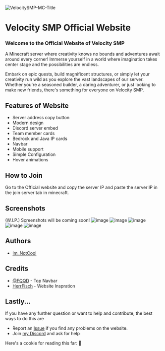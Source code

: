 ![VelocitySMP-MC-Title](https://github.com/user-attachments/assets/e1b4565c-7639-4f09-a3e8-9b70b6f90ead)

# Velocity SMP Official Website

### Welcome to the Official Website of Velocity SMP

A Minecraft server where creativity knows no bounds and adventures await around every corner! Immerse yourself in a world where imagination takes center stage and the possibilities are endless.

Embark on epic quests, build magnificent structures, or simply let your creativity run wild as you explore the vast landscapes of our server. Whether you're a seasoned builder, a daring adventurer, or just looking to make new friends, there's something for everyone on Velocity SMP.


## Features of Website

- Server address copy button
- Modern design
- Discord server embed
- Team member cards
- Bedrock and Java IP cards
- Navbar
- Mobile support
- Simple Configuration
- Hover animations

## How to Join
Go to the Official website and copy the server IP and paste the server IP in the join server tab in minecraft.

## Screenshots
(W.I.P.) Screenshots will be coming soon!
![image](https://github.com/user-attachments/assets/3062e480-22cd-4527-ad9a-7f15e9488b51)
![image](https://github.com/user-attachments/assets/ec0a2e40-4e34-4ad5-b8a5-d16792da2d1f)
![image](https://github.com/user-attachments/assets/a24719a6-8db6-40bb-9438-c402e82d01a4)
![image](https://github.com/user-attachments/assets/6cec1165-980b-4137-b2dc-f4ef61bf187e)
![image](https://github.com/user-attachments/assets/a0c945a1-401c-48be-b645-240fe08675fb)

## Authors
- [Im_NotCool](https://github.com/fir15playz)

## Credits
- [@FQQD](https://github.com/FQQD) - Top Navbar
- [HerrFisch](https://github.com/HerrFisch) - Website Inspration

## Lastly...
If you have any further question or want to help and contribute, the best ways to do this are
- Report an [Issue](https://github.com/fir15playz/Velocity-SMP/issues) if you find any problems on the website.
- Join [my Discord](https://discord.gg/Nxh2zXxYJ7) and ask for help

Here's a cookie for reading this far: 🍪
